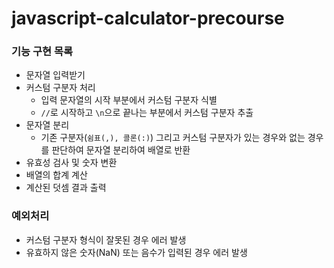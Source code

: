 # javascript-calculator-precourse

### 기능 구현 목록

- 문자열 입력받기
- 커스텀 구분자 처리
  - 입력 문자열의 시작 부분에서 커스텀 구분자 식별
  - `//`로 시작하고 `\n`으로 끝나는 부분에서 커스텀 구분자 추출
- 문자열 분리
  - 기존 구분자(`쉼표(,), 콜론(:)`) 그리고 커스텀 구분자가 있는 경우와 없는 경우를 판단하여 문자열 분리하여 배열로 반환
- 유효성 검사 및 숫자 변환
- 배열의 합계 계산
- 계산된 덧셈 결과 출력

### 예외처리

- 커스텀 구분자 형식이 잘못된 경우 에러 발생
- 유효하지 않은 숫자(NaN) 또는 음수가 입력된 경우 에러 발생
